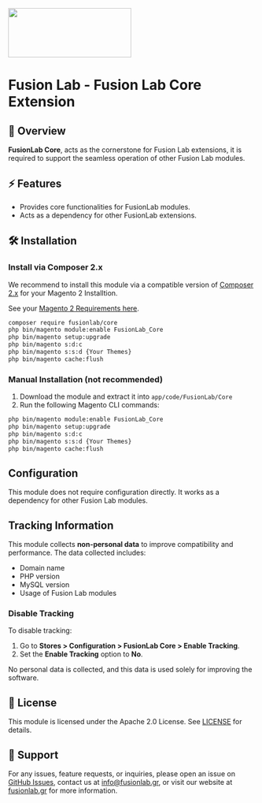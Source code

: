 <img align="center" width="250" height="100" src="https://fusionlab.gr/fusion-lab-logo-neg-cropped.svg"/>


# Fusion Lab - Fusion Lab Core Extension

## 📌 Overview
**FusionLab Core**, acts as the cornerstone for Fusion Lab extensions, it is required to support the seamless operation of other Fusion Lab modules.

## ⚡ Features
- Provides core functionalities for FusionLab modules.
- Acts as a dependency for other FusionLab extensions.

## 🛠️ Installation

### Install via Composer 2.x
We recommend to install this module via a compatible version of [Composer 2.x](https://getcomposer.org/download/) for your Magento 2 Installtion.

See your [Magento 2 Requirements here](https://experienceleague.adobe.com/en/docs/commerce-operations/installation-guide/system-requirements). 
```bash
composer require fusionlab/core
php bin/magento module:enable FusionLab_Core
php bin/magento setup:upgrade
php bin/magento s:d:c
php bin/magento s:s:d {Your Themes}
php bin/magento cache:flush
```

### Manual Installation (not recommended)
1. Download the module and extract it into `app/code/FusionLab/Core`
2. Run the following Magento CLI commands:
```bash
php bin/magento module:enable FusionLab_Core
php bin/magento setup:upgrade
php bin/magento s:d:c
php bin/magento s:s:d {Your Themes}
php bin/magento cache:flush
```

## Configuration
This module does not require configuration directly. It works as a dependency for other Fusion Lab modules.

## Tracking Information
This module collects **non-personal data** to improve compatibility and performance. The data collected includes:
- Domain name
- PHP version
- MySQL version
- Usage of Fusion Lab modules

### Disable Tracking
To disable tracking:
1. Go to **Stores > Configuration > FusionLab Core > Enable Tracking**.
2. Set the **Enable Tracking** option to **No**.

No personal data is collected, and this data is used solely for improving the software.

## 📄 License

This module is licensed under the Apache 2.0 License. See [LICENSE](LICENSE) for details.

## 📩 Support

For any issues, feature requests, or inquiries, please open an issue on [GitHub Issues](https://github.com/Fusion-Lab-Digital/m2.core/issues), contact us at info@fusionlab.gr, or visit our website at [fusionlab.gr](https://fusionlab.gr) for more information.
